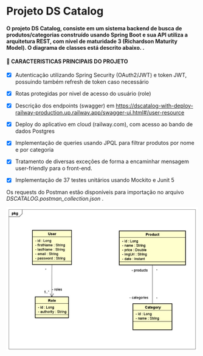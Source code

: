 <h1>Projeto DS Catalog </h1>
<p><h4> O projeto DS Catalog, consiste em um sistema backend de busca de produtos/categorias construído usando Spring Boot e sua API utiliza a arquitetura REST, 
com nível de maturidade 3 (Richardson Maturity Model). O diagrama de classes está descrito abaixo.
</strong></a>.<br></h4>

<h4>
🛑 <b>CARACTERISTICAS PRINCIPAIS DO PROJETO</b>
</h4>

-   [x] Autenticação utilizando Spring Security (OAuth2/JWT) e token JWT, possuindo também refresh de token caso necessário
-   [x] Rotas protegidas por nivel de acesso do usuário (role)
-   [x] Descrição dos endpoints (swagger) em https://dscatalog-with-deploy-railway-production.up.railway.app/swagger-ui.html#/user-resource
-   [x] Deploy do aplicativo em cloud (railway.com), com acesso ao bando de dados Postgres
-   [x] Implementação de queries usando JPQL para filtrar produtos por nome e por categoria
-   [x] Tratamento de diversas exceções de forma a encaminhar mensagem user-friendly para o front-end.
-   [x] Implementação de 37 testes unitários usando Mockito e Junit 5


<p> Os requests do Postman estão disponíveis para importação no arquivo <i>DSCATALOG.postman_collection.json</i>
</strong></a>.<br>

![diagrama de classes](https://github.com/rgiovann/image-repo/blob/main/dscatalog_class_diagram.jpg)
